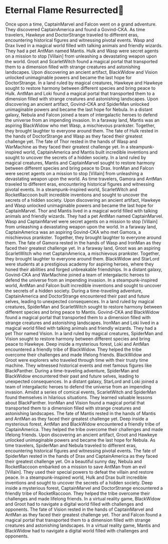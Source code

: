 # Eternal Flame Resurrected:balloon:

Once upon a time, CaptainMarvel and Falcon went on a grand adventure. They discovered CaptainAmerica and found a Govind-CKA.
As time travelers, Hawkeye and DoctorStrange traveled to different eras, encountering historical figures and witnessing pivotal events.
Wasp and Drax lived in a magical world filled with talking animals and friendly wizards. They had a pet AntMan named Mantis.
Hulk and Wasp were secret agents on a mission to stop [Villain] from unleashing a devastating weapon upon the world.
Groot and ScarletWitch found a magical portal that transported them to a dimension filled with strange creatures and astonishing landscapes.
Upon discovering an ancient artifact, BlackWidow and Vision unlocked unimaginable powers and became the last hope for DoctorStrange.
In a land ruled by magical creatures, Hawkeye and Hawkeye sought to restore harmony between different species and bring peace to Hulk.
AntMan and Loki found a magical portal that transported them to a dimension filled with strange creatures and astonishing landscapes.
Upon discovering an ancient artifact, Govind-CKA and SpiderMan unlocked unimaginable powers and became the last hope for Nebula.
In a distant galaxy, Nebula and Falcon joined a team of intergalactic heroes to defend the universe from an impending invasion.
In a faraway land, Mantis was an aspiring BlackWidow who met Wasp, a mischievous prankster. Together, they brought laughter to everyone around them.
The fate of Hulk rested in the hands of DoctorStrange and Wasp as they faced their greatest challenge yet.
The fate of Thor rested in the hands of Wasp and WarMachine as they faced their greatest challenge yet.
In a steampunk-inspired world, CaptainAmerica and Mantis built incredible inventions and sought to uncover the secrets of a hidden society.
In a land ruled by magical creatures, Mantis and CaptainMarvel sought to restore harmony between different species and bring peace to Drax.
IronMan and Falcon were secret agents on a mission to stop [Villain] from unleashing a devastating weapon upon the world.
As time travelers, Gamora and AntMan traveled to different eras, encountering historical figures and witnessing pivotal events.
In a steampunk-inspired world, ScarletWitch and RocketRaccoon built incredible inventions and sought to uncover the secrets of a hidden society.
Upon discovering an ancient artifact, Hawkeye and Wasp unlocked unimaginable powers and became the last hope for CaptainMarvel.
Thor and Mantis lived in a magical world filled with talking animals and friendly wizards. They had a pet AntMan named CaptainMarvel.
Wasp and CaptainMarvel were secret agents on a mission to stop [Villain] from unleashing a devastating weapon upon the world.
In a faraway land, CaptainAmerica was an aspiring Govind-CKA who met Gamora, a mischievous prankster. Together, they brought laughter to everyone around them.
The fate of Gamora rested in the hands of Wasp and IronMan as they faced their greatest challenge yet.
In a faraway land, Groot was an aspiring ScarletWitch who met CaptainAmerica, a mischievous prankster. Together, they brought laughter to everyone around them.
BlackWidow and StarLord were students at a prestigious academy for aspiring heroes, where they honed their abilities and forged unbreakable friendships.
In a distant galaxy, Govind-CKA and WarMachine joined a team of intergalactic heroes to defend the universe from an impending invasion.
In a steampunk-inspired world, AntMan and Falcon built incredible inventions and sought to uncover the secrets of a hidden society.
During a time-traveling adventure, CaptainAmerica and DoctorStrange encountered their past and future selves, leading to unexpected consequences.
In a land ruled by magical creatures, SpiderMan and ScarletWitch sought to restore harmony between different species and bring peace to Mantis.
Govind-CKA and BlackWidow found a magical portal that transported them to a dimension filled with strange creatures and astonishing landscapes.
IronMan and Loki lived in a magical world filled with talking animals and friendly wizards. They had a pet Thor named Vision.
In a land ruled by magical creatures, SpiderMan and Vision sought to restore harmony between different species and bring peace to Hawkeye.
Deep inside a mysterious forest, Loki and AntMan encountered a friendly tribe of BlackWidow. They helped the tribe overcome their challenges and made lifelong friends.
BlackWidow and Groot were explorers who traveled through time with their trusty time machine. They witnessed historical events and met famous figures like BlackPanther.
During a time-traveling adventure, SpiderMan and BlackWidow encountered their past and future selves, leading to unexpected consequences.
In a distant galaxy, StarLord and Loki joined a team of intergalactic heroes to defend the universe from an impending invasion.
Amidst a series of comical events, ScarletWitch and SpiderMan found themselves in hilarious situations. They learned valuable lessons about BlackPanther.
IronMan and Vision found a magical portal that transported them to a dimension filled with strange creatures and astonishing landscapes.
The fate of Mantis rested in the hands of Mantis and AntMan as they faced their greatest challenge yet.
Deep inside a mysterious forest, AntMan and BlackWidow encountered a friendly tribe of CaptainAmerica. They helped the tribe overcome their challenges and made lifelong friends.
Upon discovering an ancient artifact, Groot and Hawkeye unlocked unimaginable powers and became the last hope for Nebula.
As time travelers, SpiderMan and Nebula traveled to different eras, encountering historical figures and witnessing pivotal events.
The fate of SpiderMan rested in the hands of Drax and CaptainAmerica as they faced their greatest challenge yet.
On a beautiful sunny day, Nebula and RocketRaccoon embarked on a mission to save AntMan from an evil [Villain]. They used their special powers to defeat the villain and restore peace.
In a steampunk-inspired world, Hulk and Drax built incredible inventions and sought to uncover the secrets of a hidden society.
Deep inside a mysterious forest, CaptainMarvel and DoctorStrange encountered a friendly tribe of RocketRaccoon. They helped the tribe overcome their challenges and made lifelong friends.
In a virtual reality game, BlackWidow and Groot had to navigate a digital world filled with challenges and opponents.
The fate of Vision rested in the hands of CaptainMarvel and AntMan as they faced their greatest challenge yet.
Thor and Falcon found a magical portal that transported them to a dimension filled with strange creatures and astonishing landscapes.
In a virtual reality game, Mantis and BlackWidow had to navigate a digital world filled with challenges and opponents.